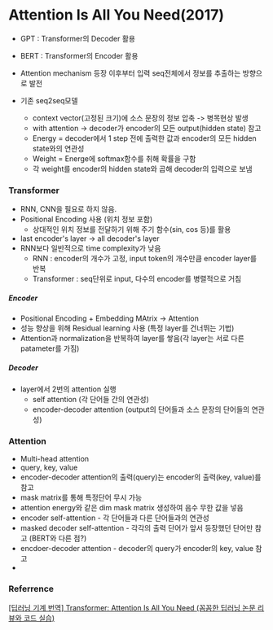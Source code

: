 # Attention Is All You Need(2017)
- GPT : Transformer의 Decoder 활용
- BERT : Transformer의 Encoder 활용
- Attention mechanism 등장 이후부터 입력 seq전체에서 정보를 추출하는 방향으로 발전

- 기존 seq2seq모델
  - context vector(고정된 크기)에 소스 문장의 정보 압축 -> 병목현상 발생
  - with attention -> decoder가 encoder의 모든 output(hidden state) 참고 
  - Energy = decoder에서 1 step 전에 출력한 값과 encoder의 모든 hidden state와의 연관성
  - Weight = Energe에 softmax함수를 취해 확률을 구함
  - 각 weight를 encoder의 hidden state와 곱해 decoder의 입력으로 보냄

### Transformer
- RNN, CNN을 필요로 하지 않음.
- Positional Encoding 사용 (위치 정보 포함)
  - 상대적인 위치 정보를 전달하기 위해 주기 함수(sin, cos 등)를 활용 
- last encoder's layer -> all decoder's layer
- RNN보다 일반적으로 time complexity가 낮음
  - RNN : encoder의 개수가 고정, input token의 개수만큼 encoder layer를 반복
  - Transformer : seq단위로 input, 다수의 encoder를 병렬적으로 거침

##### Encoder
- Positional Encoding + Embedding MAtrix -> Attention
- 성능 향상을 위해 Residual learning 사용 (특정 layer를 건너뛰는 기법)
- Attention과 normalization을 반복하여 layer를 쌓음(각 layer는 서로 다른 patameter를 가짐)


##### Decoder
- layer에서 2번의 attention 실행
  - self attention (각 단어들 간의 연관성)
  - encoder-decoder attention (output의 단어들과 소스 문장의 단어들의 연관성)

### Attention
-  Multi-head attention
-  query, key, value
-  encoder-decoder attention의 출력(query)는 encoder의 출력(key, value)를 참고
-  mask matrix를 통해 특정단어 무시 가능
  - attention energy와 같은 dim mask matrix 생성하여 음수 무한 값을 넣음
-  encoder self-attention - 각 단어들과 다른 단어들과의 연관성
-  masked decoder self-attention - 각각의 출력 단어가 앞서 등장했던 단어만 참고 (BERT와 다른 점?)
-  encdoer-decoder attention - decoder의 query가 encoder의 key, value 참고
-  

### Referrence
[[딥러닝 기계 번역] Transformer: Attention Is All You Need (꼼꼼한 딥러닝 논문 리뷰와 코드 실습)
](https://www.youtube.com/watch?v=AA621UofTUA)

